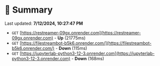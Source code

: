 # 📖 Summary
Last updated: **7/12/2024, 10:27:47 PM**

- `GET` [https://restreamer-09gx.onrender.com](https://restreamer-09gx.onrender.com) - **Up** (21775ms)
- `GET` [https://filestreambot-b5k6.onrender.com/](https://filestreambot-b5k6.onrender.com/) - **Down** (115ms)
- `GET` [https://jupyterlab-python3-12-3.onrender.com](https://jupyterlab-python3-12-3.onrender.com) - **Down** (168ms)
